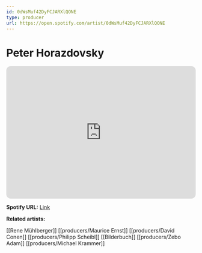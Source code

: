 ```yaml
---
id: 0dWsMuf42DyFCJARXlQONE
type: producer
url: https://open.spotify.com/artist/0dWsMuf42DyFCJARXlQONE
---
```

# Peter Horazdovsky

<iframe style="border-radius:12px" src="https://open.spotify.com/embed/artist/0dWsMuf42DyFCJARXlQONE" width="100%" height="352" frameBorder="0" allowfullscreen="" allow="autoplay; clipboard-write; encrypted-media; fullscreen; picture-in-picture" loading="lazy"></iframe>

**Spotify URL:** [Link](https://open.spotify.com/artist/0dWsMuf42DyFCJARXlQONE)

**Related artists:**

[[Rene Mühlberger]]
[[producers/Maurice Ernst]]
[[producers/David Conen]]
[[producers/Philipp Scheibl]]
[[Bilderbuch]]
[[producers/Zebo Adam]]
[[producers/Michael Krammer]]
